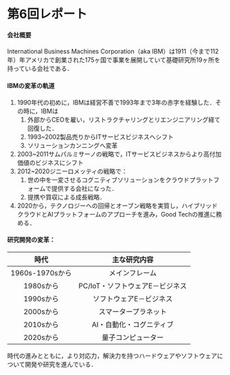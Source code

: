 # 第6回レポート

#### 会社概要

International Business Machines Corporation（aka IBM）は1911（今まで112年）年アメリカで創業された175ヶ国で事業を展開していて基礎研究所19ヶ所を持っている会社である．

#### IBMの変革の軌道

1. 1990年代の初めに，IBMは経営不善で1993年まで3年の赤字を経験した．その時に，IBMは
    1. 外部からCEOを雇い，リストラクチャリングとリエンジニアリング経て回復した．
    2. 1993~2002製品売りからITサービスビジネスへシフト
    3. ソリューションカンニングへ変革
2. 2003~2011サムパルミサーノの戦略で，ITサービスビジネスからより高付加価値のビジネスにシフト
3. 2012~2020ジニーロメッティの戦略で：
    1. 世の中を一変させるコグニティブソリューションをクラウドプラットフォームで提供する会社になった．
    2. 提携や買収による成長戦略．
4. 2020から，テクノロジーへの回帰とオーブン戦略を実質し，ハイブリッドクラウドとAIプラットフォームのアプローチを進み，Good Techの推進に務める．

#### 研究開発の変革：

|      時代       |          主な研究内容           |
| :-------------: | :-----------------------------: |
| 1960s-1970sから |         メインフレーム          |
|    1980sから    | PC/IoT・ソフトウェアE－ビジネス |
|    1990sから    |     ソフトウェアE－ビジネス     |
|    2000sから    |      スマータープラネット       |
|    2010sから    |    AI・自動化・コグニティブ     |
|    2020sから    |       量子コンピューター        |

時代の進みとともに，より対応力，解決力を持つハードウェアやソフトウェアについて開発や研究を進んでいる．